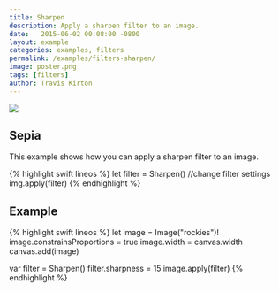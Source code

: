 ```yaml
---
title: Sharpen
description: Apply a sharpen filter to an image.
date:   2015-06-02 00:08:00 -0800
layout: example
categories: examples, filters
permalink: /examples/filters-sharpen/
image: poster.png
tags: [filters]
author: Travis Kirton
---
```

![](Sharpen.png)

## Sepia
This example shows how you can apply a sharpen filter to an image.

{% highlight swift lineos %}
let filter = Sharpen()
//change filter settings
img.apply(filter)
{% endhighlight %}

## Example
{% highlight swift lineos %}
let image = Image("rockies")!
image.constrainsProportions = true
image.width = canvas.width
canvas.add(image)

var filter = Sharpen()
filter.sharpness = 15
image.apply(filter)
{% endhighlight %}
